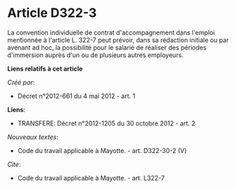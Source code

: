 # Article D322-3

La convention individuelle de contrat d'accompagnement dans l'emploi mentionnée à l'article L. 322-7 peut prévoir, dans sa
rédaction initiale ou par avenant ad hoc, la possibilité pour le salarié de réaliser des périodes d'immersion auprès d'un ou
de plusieurs autres employeurs.

**Liens relatifs à cet article**

_Créé par_:

  - Décret n°2012-661 du 4 mai 2012 - art. 1

**Liens**:

  - TRANSFERE: Décret n°2012-1205 du 30 octobre 2012 - art. 2

_Nouveaux textes_:

  - Code du travail applicable à Mayotte. - art. D322-30-2 (V)

_Cite_:

  - Code du travail applicable à Mayotte. - art. L322-7
